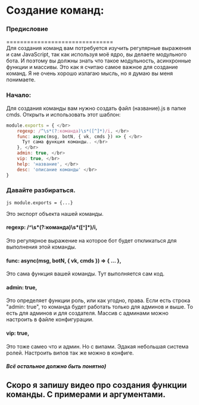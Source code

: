 # Создание команд:

### Предисловие
===============================</br>
  Для создания команд вам потребуется изучить регулярные выражения и сам JavaScript, так как используя моё ядро, вы делаете модульного бота. И поэтому вы должны знать что такое модульность, асинхронные функции и массивы. Это как я считаю самое важное для создание команд.
  Я не очень хорошо излагаю мысль, но я думаю вы меня понимаете.
### Начало:
Для создания команды вам нужно создать файл (название).js в папке cmds.
Открыть и использовать этот шаблон:

```js
module.exports = { </br>
    regexp: /^\s*(?:команда)\s*([^]*)/i, </br>
    func: async(msg, botN, { vk, cmds }) => { </br>
      Тут сама функция команды.. </br>
    }, </br>
    admin: true, </br>
    vip: true, </br>
    help: 'название', </br>
    desc: 'описание команды' </br>
}
```

### Давайте разбираться.

```js module.exports = {...}```

Это экспорт объекта нашей команды.</br>

#### regexp: /^\s*(?:команда)\s*([^]*)/i,

Это регулярное выражение на которое бот будет откликаться для выполнения этой команды.

#### func: async(msg, botN, { vk, cmds }) => { ... },

Это сама функция вашей команды. Тут выполняется сам код.

#### admin: true,

Это определяет функции роль, или как угодно, права. Если есть строка "admin: true", то команда будет работать только для админов и выше. То есть для админов и для создателя. Массив с админами можно настроить в файле конфигурации.

#### vip: true,

Это тоже самео что и админ. Но с випами. Эдакая небольшая система ролей. Настроить випов так же можно в конфиге.

##### Всё остальное должно быть понятно)

## Скоро я запишу видео про создания функции команды. С примерами и аргументами.
